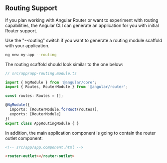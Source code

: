 ## Routing Support

If you plan working with Angular Router or want to experiment with routing capabilities,
the Angular CLI can generate an application for you with initial Router support.

Use the "--routing" switch if you want to generate a routing module scaffold with your application.

```sh
ng new my-app --routing
```

The routing scaffold should look similar to the one below:

```ts
// src/app/app-routing.module.ts

import { NgModule } from '@angular/core';
import { Routes, RouterModule } from '@angular/router';

const routes: Routes = [];

@NgModule({
  imports: [RouterModule.forRoot(routes)],
  exports: [RouterModule]
})
export class AppRoutingModule { }
```

In addition, the main application component is going to contain the router outlet component:

```html
<!-- src/app/app.component.html -->

<router-outlet></router-outlet>
```
